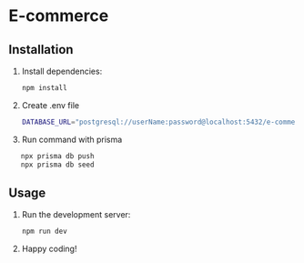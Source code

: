 # E-commerce

## Installation

1. Install dependencies:

   ```bash
   npm install
   ```

2. Create .env file

   ```bash
   DATABASE_URL="postgresql://userName:password@localhost:5432/e-commerce?schema=public"
   ```

3. Run command with prisma

```bash
   npx prisma db push
   npx prisma db seed
```

## Usage

1. Run the development server:

   ```bash
   npm run dev
   ```

2. Happy coding!
